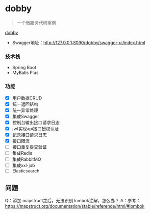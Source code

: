 # dobby
> 一个微服务代码案例

[dobby](./images/dobbyisfree.jpg)

- Swagger地址：http://127.0.0.1:8090/dobby/swagger-ui/index.html

### 技术栈
- Spring Boot
- MyBatis Plus


### 功能
- [x] 用户数据CRUD
- [x] 统一返回结构
- [x] 统一异常处理
- [x] 集成Swagger
- [x] 控制台输出接口请求日志
- [x] jwt实现api接口授权认证
- [x] 记录接口请求日志
- [x] 接口限流
- [ ] 接口重复提交验证
- [ ] 集成Redis
- [ ] 集成RabbitMQ
- [ ] 集成xxl-job
- [ ] Elasticsearch

## 问题

Q：添加 mapstruct之后，无法识别 lombok注解，怎么办？
A：参考：https://mapstruct.org/documentation/stable/reference/html/#lombok

